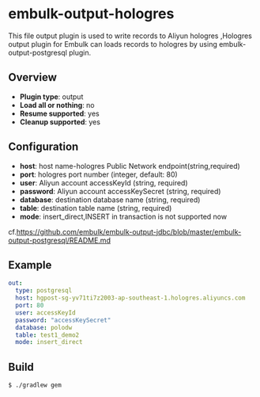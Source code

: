 # embulk-output-hologres
 This file output plugin is used to write records to Aliyun hologres
,Hologres output plugin for Embulk can loads records to hologres by using embulk-output-postgresql plugin.

## Overview

* **Plugin type**: output
* **Load all or nothing**: no
* **Resume supported**: yes
* **Cleanup supported**: yes

## Configuration

- **host**: host name-hologres Public Network endpoint(string,required)
- **port**: hologres port number (integer, default: 80)
- **user**: Aliyun account accessKeyId (string, required)
- **password**: Aliyun account accessKeySecret (string, required)
- **database**: destination database name (string, required)
- **table**: destination table name (string, required)
- **mode**: insert_direct,INSERT in transaction is not supported now

 cf.https://github.com/embulk/embulk-output-jdbc/blob/master/embulk-output-postgresql/README.md

## Example

```yaml
out:
  type: postgresql
  host: hgpost-sg-yv71ti7z2003-ap-southeast-1.hologres.aliyuncs.com
  port: 80
  user: accessKeyId
  password: "accessKeySecret"
  database: polodw
  table: test1_demo2
  mode: insert_direct
``` 

## Build

```
$ ./gradlew gem  
```